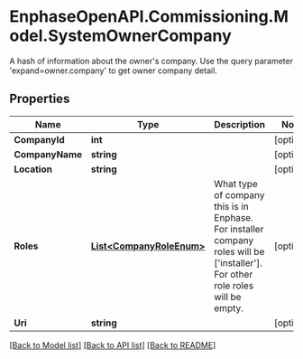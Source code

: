 # EnphaseOpenAPI.Commissioning.Model.SystemOwnerCompany
A hash of information about the owner's company. Use the query parameter 'expand=owner.company' to get owner company detail.

## Properties

Name | Type | Description | Notes
------------ | ------------- | ------------- | -------------
**CompanyId** | **int** |  | [optional] 
**CompanyName** | **string** |  | [optional] 
**Location** | **string** |  | [optional] 
**Roles** | [**List&lt;CompanyRoleEnum&gt;**](CompanyRoleEnum.md) | What type of company this is in Enphase. For installer company roles will be [&#39;installer&#39;]. For other role roles will be empty. | [optional] 
**Uri** | **string** |  | [optional] 

[[Back to Model list]](../README.md#documentation-for-models) [[Back to API list]](../README.md#documentation-for-api-endpoints) [[Back to README]](../README.md)

